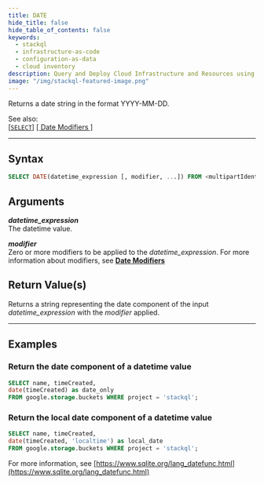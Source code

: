 ```yaml
---
title: DATE
hide_title: false
hide_table_of_contents: false
keywords:
  - stackql
  - infrastructure-as-code
  - configuration-as-data
  - cloud inventory
description: Query and Deploy Cloud Infrastructure and Resources using SQL
image: "/img/stackql-featured-image.png"
---
```

Returns a date string in the format YYYY-MM-DD.  

See also:  
[[` SELECT `]](/docs/language-spec/select) [[ Date Modifiers ]](/docs/language-spec/functions/datetime/date_modifiers) 

* * * 

## Syntax

```sql
SELECT DATE(datetime_expression [, modifier, ...]) FROM <multipartIdentifier>;
```

## Arguments

__*datetime_expression*__  
The datetime value.

__*modifier*__  
Zero or more modifiers to be applied to the *datetime_expression*.  For more information about modifiers, see [**Date Modifiers**](/docs/language-spec/functions/datetime/date_modifiers)

## Return Value(s)

Returns a string representing the date component of the input *datetime_expression* with the *modifier* applied.

* * *

## Examples

### Return the date component of a datetime value

```sql
SELECT name, timeCreated,
date(timeCreated) as date_only
FROM google.storage.buckets WHERE project = 'stackql';
```

### Return the local date component of a datetime value

```sql
SELECT name, timeCreated,
date(timeCreated, 'localtime') as local_date
FROM google.storage.buckets WHERE project = 'stackql';
```

For more information, see [https://www.sqlite.org/lang_datefunc.html](https://www.sqlite.org/lang_datefunc.html)
